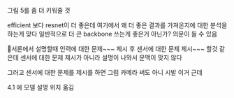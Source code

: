 그림 5를 좀 더 키워줄 것

 efficient 보다 resnet이 더 좋은데 여기에서 왜 더 좋은 결과를 가져온지에 대한 분석을 하는게 맞다
 일반적으로 더 큰 backbone 쓰는게 좋은거 아닌가? 의문이 들 수 있음

서론에서 설명할때 인력에 대한 문제~~~ 제시
후 센서에 대한 문제 제시~~~ 할것 같은데
센서에 대한 문제 제시가 아니라 설명이 나와서 문맥이 맞지 않다

그러고 센서에 대한 문제를 제시를 하면 그럼 카메라 써도 아니 시발 이거 근데

4.1 에 모델 설명 위치 옮김